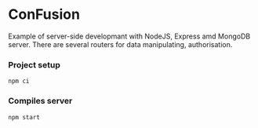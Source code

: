 # ConFusion
Example of server-side developmant with NodeJS, Express amd MongoDB server. There are several routers for data manipulating, authorisation.  

### Project setup
```
npm ci
```

### Compiles server
```
npm start
```
